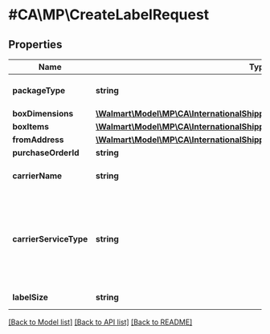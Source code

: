 # #CA\MP\CreateLabelRequest

## Properties

Name | Type | Description | Notes
------------ | ------------- | ------------- | -------------
**packageType** | **string** | Package Type. Supported Package Types are - 'CUSTOM_PACKAGE', 'FEDEX_ENVELOPE', 'FEDEX_PAK' |
**boxDimensions** | [**\Walmart\Model\MP\CA\InternationalShipping\CreateLabelRequestBoxDimensions**](CreateLabelRequestBoxDimensions.md) |  |
**boxItems** | [**\Walmart\Model\MP\CA\InternationalShipping\CreateLabelRequestBoxItemsInner[]**](CreateLabelRequestBoxItemsInner.md) | Box Items |
**fromAddress** | [**\Walmart\Model\MP\CA\InternationalShipping\CreateLabelRequestFromAddress**](CreateLabelRequestFromAddress.md) |  |
**purchaseOrderId** | **string** | Purchase Order Id |
**carrierName** | **string** | Carrier Name. For now, supported carriers are - 'FedEx' and 'PUROLATOR' |
**carrierServiceType** | **string** | Carrier Service Type. For now, supported values for FedEx are - 'FEDEX_INTERNATIONAL_PRIORITY' for fedExPak/fedExEnvelope package types, 'FEDEX_INTERNATIONAL_ECONOMY' and 'FEDEX_INTERNATIONAL_GROUND'. Not required for PUROLATOR. | [optional]
**labelSize** | **string** | Label Size e.g. A6, LETTER_SIZE or A4 for PDF response | [optional]


[[Back to Model list]](../) [[Back to API list]](../../Api/CA/MP) [[Back to README]](../../README.md)
